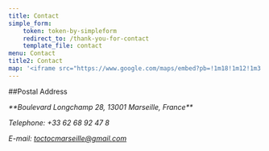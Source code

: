 ```yaml
---
title: Contact
simple_form:
    token: token-by-simpleform
    redirect_to: /thank-you-for-contact
    template_file: contact
menu: Contact
title2: Contact
map: '<iframe src="https://www.google.com/maps/embed?pb=!1m18!1m12!1m3!1d2903.9171694084603!2d5.371856451578596!3d43.295056279032806!2m3!1f0!2f0!3f0!3m2!1i1024!2i768!4f13.1!3m3!1m2!1s0x12c9c0b8b4bd8237%3A0xb50b6465b5ae7a68!2sVieux+Port!5e0!3m2!1sen!2sus!4v1449976633079" width="100%" height="400" frameborder="0" style="border:0" allowfullscreen></iframe>'
---
```


##Postal Address
<address markdown="1">
**Boulevard Longchamp 28, 13001 Marseille, France**

Telephone: +33 62 68 92 47 8

E-mail: toctocmarseille@gmail.com
</address>


